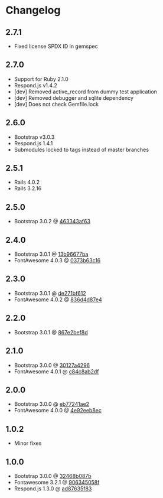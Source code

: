 Changelog
=========

2.7.1
-----
* Fixed license SPDX ID in gemspec

2.7.0
-----
* Support for Ruby 2.1.0
* Respond.js v1.4.2
* [dev] Removed active_record from dummy test application
* [dev] Removed debugger and sqlite dependency
* [dev] Does not check Gemfile.lock

2.6.0
-----
* Bootstrap v3.0.3
* Respond.js 1.4.1
* Submodules locked to tags instead of master branches

2.5.1
-----
* Rails 4.0.2
* Rails 3.2.16

2.5.0
-----
* Bootstrap 3.0.2 @ [463343af63](https://github.com/twbs/bootstrap/tree/463343af63344dbbc3db04f40b0b804baa919b7e)

2.4.0
-----
* Bootstrap 3.0.1 @ [13b96677ba](https://github.com/twbs/bootstrap/tree/13b96677bacf3de360a762d11ad0e0007f0710da)
* FontAwesome 4.0.3 @ [0373b63c16](https://github.com/FortAwesome/Font-Awesome/tree/0373b63c16d7aa31b6715c3f81a98a2ffb9f40a6)

2.3.0
-----
* Bootstrap 3.0.1 @ [de271bf612](https://github.com/twbs/bootstrap/tree/de271bf6122d2d43a449518c08d00f9a507af874)
* FontAwesome 4.0.2 @ [836d4d87e4](https://github.com/FortAwesome/Font-Awesome/tree/836d4d87e459b71932b7d033f6cf34539e6d5b79)

2.2.0
-----
* Bootstrap 3.0.1 @ [867e2bef8d](https://github.com/twbs/bootstrap/tree/867e2bef8d9c9b901022899227b306a532f5baf3)

2.1.0
-----
* Bootstrap 3.0.0 @ [30127a4296](https://github.com/twbs/bootstrap/tree/30127a4296476f0b21acac8b919e74806dd5e474)
* FontAwesome 4.0.1 @ [c84c8ab2df](https://github.com/FortAwesome/Font-Awesome/tree/c84c8ab2df8e20b3dc2eb5738a83eb00c20c25d6)

2.0.0
-----
* Bootstrap 3.0.0 @ [eb77241ae2](https://github.com/twbs/bootstrap/tree/eb77241ae2d4b90fccea1707e12caca355a1afce)
* FontAwesome 4.0.0 @ [4e92eeb8ec](https://github.com/FortAwesome/Font-Awesome/tree/4e92eeb8ec7c757b74fc60b6ac8cdef937e0614f)

1.0.2
-----
* Minor fixes

1.0.0
-----
* Bootstrap 3.0.0 @ [32468b087b](https://github.com/twbs/bootstrap/tree/32468b087b615d1ed710f9118ff4f669cc5ad5e8)
* Fontawesome 3.2.1 @ [906345058f](https://github.com/FortAwesome/Font-Awesome/tree/906345058f738c2b931f89754a319ed108e17bd8)
* Respond.js 1.3.0 @ [ad87635f83](https://github.com/scottjehl/Respond/tree/ad87635f83f8b811e1da53c082325a4b35960771)
